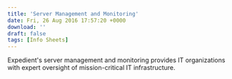 ```yaml
---
title: 'Server Management and Monitoring'
date: Fri, 26 Aug 2016 17:57:20 +0000
download: ''
draft: false
tags: [Info Sheets]
---
```


Expedient's server management and monitoring provides IT organizations with expert oversight of mission-critical IT infrastructure.
